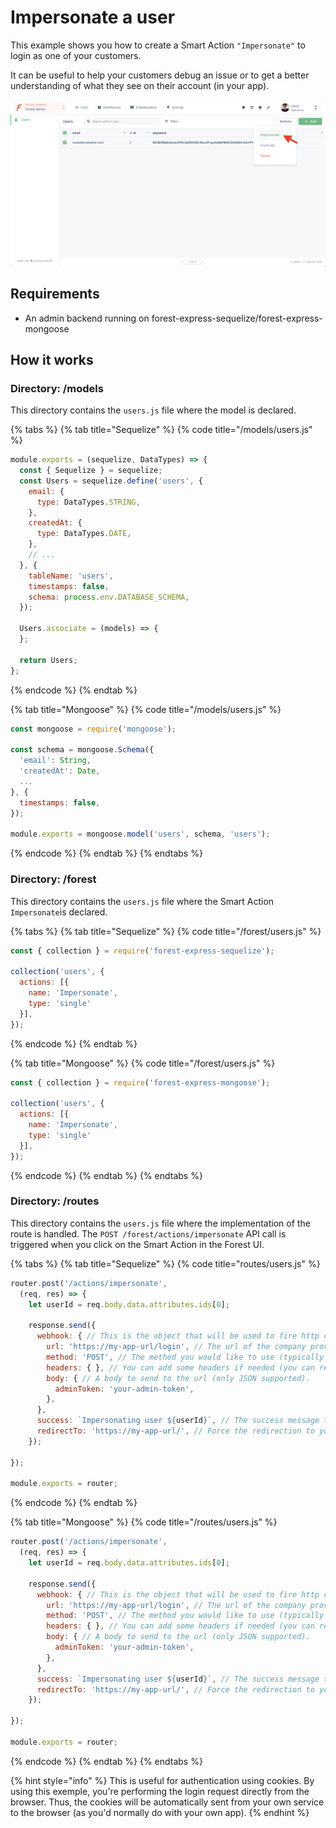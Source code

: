 # Impersonate a user

This example shows you how to create a Smart Action `"Impersonate"` to login as one of your customers.

It can be useful to help your customers debug an issue or to get a better understanding of what they see on their account \(in your app\).

![](../.gitbook/assets/impersonate.png)

## Requirements

* An admin backend running on forest-express-sequelize/forest-express-mongoose

## How it works

### Directory: /models

This directory contains the `users.js` file where the model is declared.

{% tabs %}
{% tab title="Sequelize" %}
{% code title="/models/users.js" %}
```javascript
module.exports = (sequelize, DataTypes) => {
  const { Sequelize } = sequelize;
  const Users = sequelize.define('users', {
    email: {
      type: DataTypes.STRING,
    },
    createdAt: {
      type: DataTypes.DATE,
    },
    // ...
  }, {
    tableName: 'users',
    timestamps: false,
    schema: process.env.DATABASE_SCHEMA,
  });
​
  Users.associate = (models) => {
  };
​
  return Users;
};
```
{% endcode %}
{% endtab %}

{% tab title="Mongoose" %}
{% code title="/models/users.js" %}
```javascript
const mongoose = require('mongoose');

const schema = mongoose.Schema({
  'email': String,
  'createdAt': Date,
  ...
}, {
  timestamps: false,
});

module.exports = mongoose.model('users', schema, 'users');
```
{% endcode %}
{% endtab %}
{% endtabs %}

### **Directory: /forest**

This directory contains the `users.js` file where the Smart Action `Impersonate`is declared.

{% tabs %}
{% tab title="Sequelize" %}
{% code title="/forest/users.js" %}
```javascript
const { collection } = require('forest-express-sequelize');

collection('users', {
  actions: [{
    name: 'Impersonate',
    type: 'single'
  }],
});
```
{% endcode %}
{% endtab %}

{% tab title="Mongoose" %}
{% code title="/forest/users.js" %}
```javascript
const { collection } = require('forest-express-mongoose');

collection('users', {
  actions: [{
    name: 'Impersonate',
    type: 'single'
  }],
});
```
{% endcode %}
{% endtab %}
{% endtabs %}

### **Directory: /routes**

This directory contains the `users.js` file where the implementation of the route is handled. The `POST /forest/actions/impersonate` API call is triggered when you click on the Smart Action in the Forest UI. 

{% tabs %}
{% tab title="Sequelize" %}
{% code title="routes/users.js" %}
```javascript
router.post('/actions/impersonate',
  (req, res) => {
    let userId = req.body.data.attributes.ids[0];
​
    response.send({
      webhook: { // This is the object that will be used to fire http calls.
        url: 'https://my-app-url/login', // The url of the company providing the service.
        method: 'POST', // The method you would like to use (typically a POST).
        headers: { }, // You can add some headers if needed (you can remove it).
        body: { // A body to send to the url (only JSON supported).
          adminToken: 'your-admin-token',
        },
      },
      success: `Impersonating user ${userId}`, // The success message that will be toasted.
      redirectTo: 'https://my-app-url/', // Force the redirection to your app if needed.
    });
​
});
​
module.exports = router;
```
{% endcode %}
{% endtab %}

{% tab title="Mongoose" %}
{% code title="/routes/users.js" %}
```javascript
router.post('/actions/impersonate',
  (req, res) => {
    let userId = req.body.data.attributes.ids[0];

    response.send({
      webhook: { // This is the object that will be used to fire http calls.
        url: 'https://my-app-url/login', // The url of the company providing the service.
        method: 'POST', // The method you would like to use (typically a POST).
        headers: { }, // You can add some headers if needed (you can remove it).
        body: { // A body to send to the url (only JSON supported).
          adminToken: 'your-admin-token',
        },
      },
      success: `Impersonating user ${userId}`, // The success message that will be toasted.
      redirectTo: 'https://my-app-url/', // Force the redirection to your app if needed.
    });

});

module.exports = router;
```
{% endcode %}
{% endtab %}
{% endtabs %}

{% hint style="info" %}
This is useful for authentication using cookies. By using this exemple, you're performing the login request directly from the browser. Thus, the cookies will be automatically sent from your own service to the browser \(as you'd normally do with your own app\).
{% endhint %}

